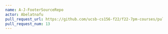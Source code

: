```yaml
---
name: A-J-FooterSourceRepo
actor: Abelatnafu
pull_request_url: https://github.com/ucsb-cs156-f22/f22-7pm-courses/pull/13
pull_request_num: 13
---
```

